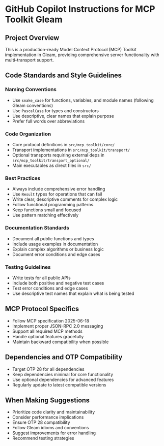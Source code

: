 # GitHub Copilot Instructions for MCP Toolkit Gleam

## Project Overview
This is a production-ready Model Context Protocol (MCP) Toolkit implementation in Gleam, providing comprehensive server functionality with multi-transport support.

## Code Standards and Style Guidelines

### Naming Conventions
- Use `snake_case` for functions, variables, and module names (following Gleam conventions)
- Use `PascalCase` for types and constructors
- Use descriptive, clear names that explain purpose
- Prefer full words over abbreviations

### Code Organization
- Core protocol definitions in `src/mcp_toolkit/core/`
- Transport implementations in `src/mcp_toolkit/transport/`
- Optional transports requiring external deps in `src/mcp_toolkit/transport_optional/`
- Main executables as direct files in `src/`

### Best Practices
- Always include comprehensive error handling
- Use `Result` types for operations that can fail
- Write clear, descriptive comments for complex logic
- Follow functional programming patterns
- Keep functions small and focused
- Use pattern matching effectively

### Documentation Standards
- Document all public functions and types
- Include usage examples in documentation
- Explain complex algorithms or business logic
- Document error conditions and edge cases

### Testing Guidelines
- Write tests for all public APIs
- Include both positive and negative test cases
- Test error conditions and edge cases
- Use descriptive test names that explain what is being tested

## MCP Protocol Specifics
- Follow MCP specification 2025-06-18
- Implement proper JSON-RPC 2.0 messaging
- Support all required MCP methods
- Handle optional features gracefully
- Maintain backward compatibility when possible

## Dependencies and OTP Compatibility
- Target OTP 28 for all dependencies
- Keep dependencies minimal for core functionality
- Use optional dependencies for advanced features
- Regularly update to latest compatible versions

## When Making Suggestions
- Prioritize code clarity and maintainability
- Consider performance implications
- Ensure OTP 28 compatibility
- Follow Gleam idioms and conventions
- Suggest improvements for error handling
- Recommend testing strategies